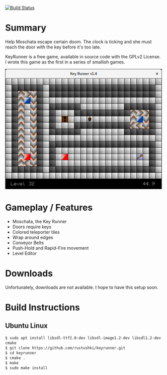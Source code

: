 [![Build Status](https://travis-ci.org/rustushki/keyrunner.svg?branch=master)](https://travis-ci.org/rustushki/keyrunner)

# Summary

Help Moschata escape certain doom. The clock is ticking and she must reach the door with the key before it's too late.

KeyRunner is a free game, available in source code with the GPLv2 License. I wrote this game as the first in a series of smallish games.

![KeyRunner](https://raw.githubusercontent.com/rustushki/keyrunner/master/screenshots/keyrunner.png)

# Gameplay / Features

* Moschata, the Key Runner
* Doors require keys
* Colored teleporter tiles
* Wrap around edges
* Conveyor Belts
* Push-Hold and Rapid-Fire movement
* Level Editor

# Downloads

Unfortunately, downloads are not available. I hope to have this setup soon.

# Build Instructions

## Ubuntu Linux

    $ sudo apt install libsdl-ttf2.0-dev libsdl-image1.2-dev libsdl1.2-dev cmake
    $ git clone https://github.com/rustushki/keyrunner.git
    $ cd keyrunner
    $ cmake .
    $ make
    $ sudo make install
